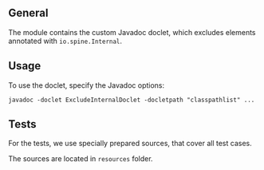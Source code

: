 ## General

The module contains the custom Javadoc doclet, which excludes
elements annotated with `io.spine.Internal`.

## Usage

To use the doclet, specify the Javadoc options:

`javadoc -doclet ExcludeInternalDoclet -docletpath "classpathlist" ...`

## Tests

For the tests, we use specially prepared sources, that cover all test cases.

The sources are located in `resources` folder.

